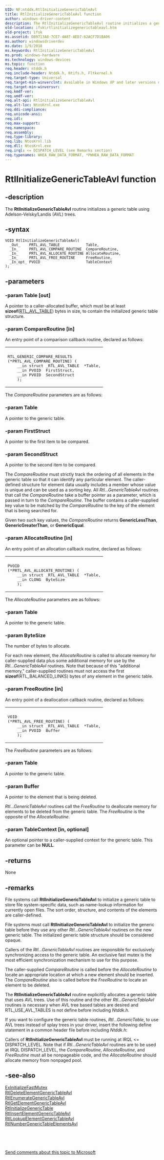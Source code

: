 ```yaml
---
UID: NF:ntddk.RtlInitializeGenericTableAvl
title: RtlInitializeGenericTableAvl function
author: windows-driver-content
description: The RtlInitializeGenericTableAvl routine initializes a generic table using Adelson-Velsky/Landis (AVL) trees.
old-location: ifsk\rtlinitializegenerictableavl.htm
old-project: ifsk
ms.assetid: D89713A8-7CE7-4A87-AED7-62ACF7D1BA06
ms.author: windowsdriverdev
ms.date: 1/9/2018
ms.keywords: RtlInitializeGenericTableAvl
ms.prod: windows-hardware
ms.technology: windows-devices
ms.topic: function
req.header: ntddk.h
req.include-header: Ntddk.h, Ntifs.h, Fltkernel.h
req.target-type: Universal
req.target-min-winverclnt: Available in Windows XP and later versions of the Windows operating systems.
req.target-min-winversvr: 
req.kmdf-ver: 
req.umdf-ver: 
req.alt-api: RtlInitializeGenericTableAvl
req.alt-loc: NtosKrnl.exe
req.ddi-compliance: 
req.unicode-ansi: 
req.idl: 
req.max-support: 
req.namespace: 
req.assembly: 
req.type-library: 
req.lib: NtosKrnl.lib
req.dll: NtosKrnl.exe
req.irql: <= DISPATCH_LEVEL (see Remarks section)
req.typenames: WHEA_RAW_DATA_FORMAT, *PWHEA_RAW_DATA_FORMAT
---
```


# RtlInitializeGenericTableAvl function



## -description
The <b>RtlInitializeGenericTableAvl</b> routine initializes a generic table using Adelson-Velsky/Landis (AVL) trees.



## -syntax

````
VOID RtlInitializeGenericTableAvl(
  _Out_    PRTL_AVL_TABLE            Table,
  _In_     PRTL_AVL_COMPARE_ROUTINE  CompareRoutine,
  _In_     PRTL_AVL_ALLOCATE_ROUTINE AllocateRoutine,
  _In_     PRTL_AVL_FREE_ROUTINE     FreeRoutine,
  _In_opt_ PVOID                     TableContext
);
````


## -parameters

### -param Table [out]

A pointer to a caller-allocated buffer, which must be at least <b>sizeof</b>(<a href="..\ntddk\ns-ntddk-_rtl_avl_table.md">RTL_AVL_TABLE</a>) bytes in size, to contain the initialized generic table structure. 


### -param CompareRoutine [in]

An entry point of a comparison callback routine, declared as follows:

<div class="code"><span codelanguage=""><table>
<tr>
<th></th>
</tr>
<tr>
<td>
<pre>RTL_GENERIC_COMPARE_RESULTS
(*PRTL_AVL_COMPARE_ROUTINE) (
    __in struct _RTL_AVL_TABLE  *Table,
    __in PVOID  FirstStruct,
    __in PVOID  SecondStruct
    ); </pre>
</td>
</tr>
</table></span></div>
The <i>CompareRoutine</i> parameters are as follows:




### -param Table

A pointer to the generic table.


### -param FirstStruct

A pointer to the first item to be compared.


### -param SecondStruct

A pointer to the second item to be compared.

</dd>
</dl>
The <i>CompareRoutine</i> must strictly track the ordering of all elements in the generic table so that it can identify any particular element. The caller-defined structure for element data usually includes a member whose value is unique and can be used as a sorting key. All <i>Rtl...GenericTableAvl</i> routines that call the <i>CompareRoutine</i> take a buffer pointer as a parameter, which is passed in turn to the <i>CompareRoutine</i>. The buffer contains a caller-supplied key value to be matched by the <i>CompareRoutine</i> to the key of the element that is being searched for. 

Given two such key values, the <i>CompareRoutine</i> returns <b>GenericLessThan</b>, <b>GenericGreaterThan</b>, or <b>GenericEqual</b>. 


### -param AllocateRoutine [in]

An entry point of an allocation callback routine, declared as follows:

<div class="code"><span codelanguage=""><table>
<tr>
<th></th>
</tr>
<tr>
<td>
<pre>PVOID
(*PRTL_AVL_ALLOCATE_ROUTINE) (
    __in struct _RTL_AVL_TABLE  *Table,
    __in CLONG  ByteSize
    );</pre>
</td>
</tr>
</table></span></div>
The <i>AllocateRoutine</i> parameters are as follows:




### -param Table

A pointer to the generic table.


### -param ByteSize

The number of bytes to allocate.

</dd>
</dl>
For each new element, the <i>AllocateRoutine</i> is called to allocate memory for caller-supplied data plus some additional memory for use by the <i>Rtl...GenericTableAvl</i> routines. Note that because of this "additional memory," caller-supplied routines must not access the first <b>sizeof</b>(RTL_BALANCED_LINKS) bytes of any element in the generic table. 


### -param FreeRoutine [in]

An entry point of a deallocation callback routine, declared as follows:

<div class="code"><span codelanguage=""><table>
<tr>
<th></th>
</tr>
<tr>
<td>
<pre>VOID
(*PRTL_AVL_FREE_ROUTINE) (
    __in struct _RTL_AVL_TABLE  *Table,
    __in PVOID  Buffer
    );</pre>
</td>
</tr>
</table></span></div>
The <i>FreeRoutine</i> parameters are as follows:




### -param Table

A pointer to the generic table.


### -param Buffer

A pointer to the element that is being deleted.

</dd>
</dl>
<i>Rtl...GenericTableAvl</i> routines call the <i>FreeRoutine</i> to deallocate memory for elements to be deleted from the generic table. The <i>FreeRoutine</i> is the opposite of the <i>AllocateRoutine</i>. 


### -param TableContext [in, optional]

An optional pointer to a caller-supplied context for the generic table. This parameter can be <b>NULL</b>.


## -returns
None


## -remarks
File systems call <b>RtlInitializeGenericTableAvl</b> to initialize a generic table to store file system-specific data, such as name-lookup information for currently open files. The sort order, structure, and contents of the elements are caller-defined. 

File systems must call <b>RtlInitializeGenericTableAvl</b> to initialize the generic table before they use any other <i>Rtl...GenericTableAvl</i> routines on the new generic table. The initialized generic table structure should be considered opaque.

Callers of the <i>Rtl...GenericTableAvl</i> routines are responsible for exclusively synchronizing access to the generic table. An exclusive fast mutex is the most efficient synchronization mechanism to use for this purpose. 

The caller-supplied <i>CompareRoutine</i> is called before the <i>AllocateRoutine</i> to locate an appropriate location at which a new element should be inserted. The <i>CompareRoutine</i> also is called before the <i>FreeRoutine</i> to locate an element to be deleted.

The <b>RtlInitializeGenericTableAvl</b> routine explicitlly allocates a generic table that uses AVL trees. Use of this routine and the other <i>Rtl...GenericTableAvl</i> routines is necessary when AVL tree based tables are desired and RTL_USE_AVL_TABLES is not define before including <i>Ntddk.h</i>.

 If you want to configure the generic table routines, <i>Rtl...GenericTable</i>, to use AVL trees instead of splay trees in your driver, insert the following define statement in a common header file before including <i>Ntddk.h</i>:

Callers of <b>RtlInitializeGenericTableAvl</b> must be running at IRQL &lt;= DISPATCH_LEVEL. Note that if <i>Rtl...GenericTableAvl</i> routines are to be used at IRQL DISPATCH_LEVEL, the <i>CompareRoutine</i>, <i>AllocateRoutine</i>, and <i>FreeRoutine</i> must all be nonpageable code, and the <i>AllocateRoutine</i> should allocate memory from nonpaged pool.


## -see-also
<dl>
<dt>
<a href="..\wdm\nf-wdm-exinitializefastmutex.md">ExInitializeFastMutex</a>
</dt>
<dt>
<a href="..\ntddk\nf-ntddk-rtldeleteelementgenerictableavl.md">RtlDeleteElementGenericTableAvl</a>
</dt>
<dt>
<a href="..\ntddk\nf-ntddk-rtlenumerategenerictableavl.md">RtlEnumerateGenericTableAvl</a>
</dt>
<dt>
<a href="..\ntddk\nf-ntddk-rtlgetelementgenerictable.md">RtlGetElementGenericTableAvl</a>
</dt>
<dt>
<a href="..\ntddk\nf-ntddk-rtlinitializegenerictable.md">RtlInitializeGenericTable</a>
</dt>
<dt>
<a href="..\ntddk\nf-ntddk-rtlinsertelementgenerictableavl.md">RtlInsertElementGenericTableAvl</a>
</dt>
<dt>
<a href="..\ntddk\nf-ntddk-rtllookupelementgenerictableavl.md">RtlLookupElementGenericTableAvl</a>
</dt>
<dt>
<a href="..\ntddk\nf-ntddk-rtlnumbergenerictableelementsavl.md">RtlNumberGenericTableElementsAvl</a>
</dt>
</dl>
 

 

<a href="mailto:wsddocfb@microsoft.com?subject=Documentation%20feedback [ifsk\ifsk]:%20RtlInitializeGenericTableAvl routine%20 RELEASE:%20(1/9/2018)&amp;body=%0A%0APRIVACY STATEMENT%0A%0AWe use your feedback to improve the documentation. We don't use your email address for any other purpose, and we'll remove your email address from our system after the issue that you're reporting is fixed. While we're working to fix this issue, we might send you an email message to ask for more info. Later, we might also send you an email message to let you know that we've addressed your feedback.%0A%0AFor more info about Microsoft's privacy policy, see http://privacy.microsoft.com/en-us/default.aspx." title="Send comments about this topic to Microsoft">Send comments about this topic to Microsoft</a>

